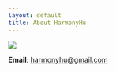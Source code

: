 ```yaml
---
layout: default
title: About HarmonyHu
---
```

![](https://github.com/HarmonyHu/harmonyhu.github.io/raw/master/_posts/images/logo.jpg)  

**Email**: harmonyhu@gmail.com
